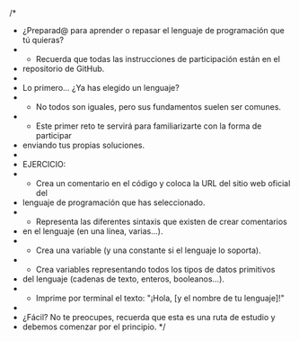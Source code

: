 /*
 * ¿Preparad@ para aprender o repasar el lenguaje de programación que tú quieras?
 * - Recuerda que todas las instrucciones de participación están en el
 *   repositorio de GitHub.
 *
 * Lo primero... ¿Ya has elegido un lenguaje?
 * - No todos son iguales, pero sus fundamentos suelen ser comunes.
 * - Este primer reto te servirá para familiarizarte con la forma de   participar
 *   enviando tus propias soluciones.
 *
 * EJERCICIO:
 * - Crea un comentario en el código y coloca la URL del sitio web oficial del
 *   lenguaje de programación que has seleccionado.
 * - Representa las diferentes sintaxis que existen de crear comentarios
 *   en el lenguaje (en una línea, varias...).
 * - Crea una variable (y una constante si el lenguaje lo soporta).
 * - Crea variables representando todos los tipos de datos primitivos
 *   del lenguaje (cadenas de texto, enteros, booleanos...).
 * - Imprime por terminal el texto: "¡Hola, [y el nombre de tu lenguaje]!"
 *
 * ¿Fácil? No te preocupes, recuerda que esta es una ruta de estudio y
 * debemos comenzar por el principio.
 */ 